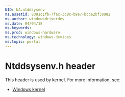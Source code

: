```yaml
---
UID: NA:ntddsysenv
ms.assetid: 8081c1fb-7fac-3c8c-b9a7-bcc62bf38982
ms.author: windowsdriverdev
ms.date: 04/04/18
ms.keywords: 
ms.prod: windows-hardware
ms.technology: windows-devices
ms.topic: portal
---
```


# Ntddsysenv.h header



This header is used by kernel. For more information, see:

- [Windows kernel](../_kernel/index.md)
